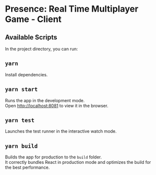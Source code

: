 # Presence: Real Time Multiplayer Game - Client


## Available Scripts

In the project directory, you can run:

## `yarn`

Install dependencies.<br />


## `yarn start`

Runs the app in the development mode.<br />
Open [http://localhost:8081](http://localhost:8081) to view it in the browser.


## `yarn test`

Launches the test runner in the interactive watch mode.<br />


## `yarn build`

Builds the app for production to the `build` folder.<br />
It correctly bundles React in production mode and optimizes the build for the best performance.
